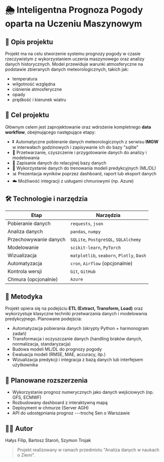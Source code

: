 # 🌦️ Inteligentna Prognoza Pogody oparta na Uczeniu Maszynowym

## 📌 Opis projektu

Projekt ma na celu stworzenie systemu prognozy pogody w czasie rzeczywistym z wykorzystaniem uczenia maszynowego oraz analizy danych historycznych. Model przewiduje warunki atmosferyczne na podstawie zbieranych danych meteorologicznych, takich jak:

- temperatura
- wilgotność względna
- ciśnienie atmosferyczne
- opady
- prędkość i kierunek wiatru

## 🎯 Cel projektu

Głównym celem jest zaprojektowanie oraz wdrożenie kompletnego **data workflow**, obejmującego następujące etapy:

- ⏬ Automatyczne pobieranie danych meteorologicznych z serwisu **IMGW** w interwałach godzinowych i zapisywanie ich do bazy "sqlite"
- 🧹 Przetwarzanie, czyszczenie i przygotowanie danych do analizy i modelowania
- 💾 Zapisanie danych do relacyjnej bazy danych
- 🧠 Wykorzystanie danych do trenowania modeli predykcyjnych (ML/DL)
- 📊 Prezentacja wyników poprzez dashboard, raport lub eksport danych
- ☁️ Możliwość integracji z usługami chmurowymi (np. Azure)

## 🛠️ Technologie i narzędzia

| Etap | Narzędzia |
|------|-----------|
| Pobieranie danych | `requests`, `json` |
| Analiza danych | `pandas`, `numpy` |
| Przechowywanie danych | `SQLite`, `PostgreSQL`, `SQLAlchemy` |
| Modelowanie | `scikit-learn`, `PyTorch` |
| Wizualizacja | `matplotlib`, `seaborn`, `Plotly`, `Dash` |
| Automatyzacja | `cron`, `Airflow` (opcjonalnie) |
| Kontrola wersji | `Git`, `GitHub` |
| Chmura (opcjonalnie) | `Azure` |

## 🔁 Metodyka

Projekt opiera się na podejściu **ETL (Extract, Transform, Load)** oraz wykorzystuje klasyczne techniki przetwarzania danych i modelowania predykcyjnego. Planowane podejścia:

- Automatyzacja pobierania danych (skrypty Python + harmonogram zadań)
- Transformacja i oczyszczanie danych (handling braków danych, normalizacja, standaryzacja)
- Budowa modeli ML/DL do prognozy pogody
- Ewaluacja modeli (RMSE, MAE, accuracy, itp.)
- Wizualizacja predykcji i integracja z bazą danych lub interfejsem użytkownika

## 🚀 Planowane rozszerzenia

- Wykorzystanie prognoz numerycznych jako danych wejściowych (np. GFS, ECMWF)
- Rozbudowany dashboard z interaktywną mapą
- Deployment w chmurze (Server AGH)
- API do udostępniania prognoz ---trochę Sen o Warszawie

## 👨‍💻 Autor
Hałys Filip, Bartosz Staroń, Szymon Trojak

> Projekt realizowany w ramach przedmiotu "Analiza danych w naukach o Ziemi".

